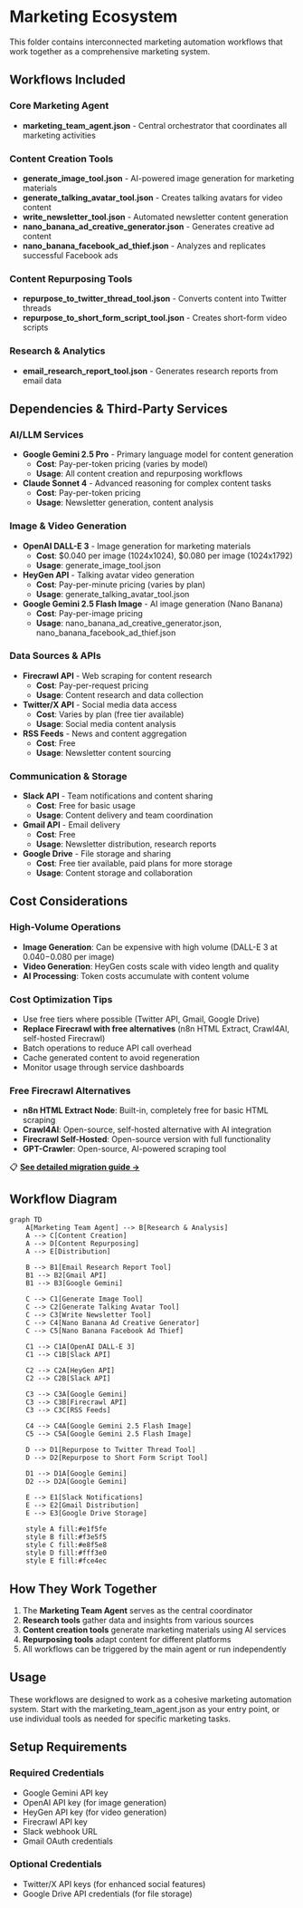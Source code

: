 # Marketing Ecosystem

This folder contains interconnected marketing automation workflows that work together as a comprehensive marketing system.

## Workflows Included

### Core Marketing Agent
- **marketing_team_agent.json** - Central orchestrator that coordinates all marketing activities

### Content Creation Tools
- **generate_image_tool.json** - AI-powered image generation for marketing materials
- **generate_talking_avatar_tool.json** - Creates talking avatars for video content
- **write_newsletter_tool.json** - Automated newsletter content generation
- **nano_banana_ad_creative_generator.json** - Generates creative ad content
- **nano_banana_facebook_ad_thief.json** - Analyzes and replicates successful Facebook ads

### Content Repurposing Tools
- **repurpose_to_twitter_thread_tool.json** - Converts content into Twitter threads
- **repurpose_to_short_form_script_tool.json** - Creates short-form video scripts

### Research & Analytics
- **email_research_report_tool.json** - Generates research reports from email data

## Dependencies & Third-Party Services

### AI/LLM Services
- **Google Gemini 2.5 Pro** - Primary language model for content generation
  - **Cost**: Pay-per-token pricing (varies by model)
  - **Usage**: All content creation and repurposing workflows
- **Claude Sonnet 4** - Advanced reasoning for complex content tasks
  - **Cost**: Pay-per-token pricing
  - **Usage**: Newsletter generation, content analysis

### Image & Video Generation
- **OpenAI DALL-E 3** - Image generation for marketing materials
  - **Cost**: $0.040 per image (1024x1024), $0.080 per image (1024x1792)
  - **Usage**: generate_image_tool.json
- **HeyGen API** - Talking avatar video generation
  - **Cost**: Pay-per-minute pricing (varies by plan)
  - **Usage**: generate_talking_avatar_tool.json
- **Google Gemini 2.5 Flash Image** - AI image generation (Nano Banana)
  - **Cost**: Pay-per-image pricing
  - **Usage**: nano_banana_ad_creative_generator.json, nano_banana_facebook_ad_thief.json

### Data Sources & APIs
- **Firecrawl API** - Web scraping for content research
  - **Cost**: Pay-per-request pricing
  - **Usage**: Content research and data collection
- **Twitter/X API** - Social media data access
  - **Cost**: Varies by plan (free tier available)
  - **Usage**: Social media content analysis
- **RSS Feeds** - News and content aggregation
  - **Cost**: Free
  - **Usage**: Newsletter content sourcing

### Communication & Storage
- **Slack API** - Team notifications and content sharing
  - **Cost**: Free for basic usage
  - **Usage**: Content delivery and team coordination
- **Gmail API** - Email delivery
  - **Cost**: Free
  - **Usage**: Newsletter distribution, research reports
- **Google Drive** - File storage and sharing
  - **Cost**: Free tier available, paid plans for more storage
  - **Usage**: Content storage and collaboration

## Cost Considerations

### High-Volume Operations
- **Image Generation**: Can be expensive with high volume (DALL-E 3 at $0.040-$0.080 per image)
- **Video Generation**: HeyGen costs scale with video length and quality
- **AI Processing**: Token costs accumulate with content volume

### Cost Optimization Tips
- Use free tiers where possible (Twitter API, Gmail, Google Drive)
- **Replace Firecrawl with free alternatives** (n8n HTML Extract, Crawl4AI, self-hosted Firecrawl)
- Batch operations to reduce API call overhead
- Cache generated content to avoid regeneration
- Monitor usage through service dashboards

### Free Firecrawl Alternatives
- **n8n HTML Extract Node**: Built-in, completely free for basic HTML scraping
- **Crawl4AI**: Open-source, self-hosted alternative with AI integration
- **Firecrawl Self-Hosted**: Open-source version with full functionality
- **GPT-Crawler**: Open-source, AI-powered scraping tool

📋 **[See detailed migration guide →](../FIRE_CRAWL_ALTERNATIVES.md)**

## Workflow Diagram

```mermaid
graph TD
    A[Marketing Team Agent] --> B[Research & Analysis]
    A --> C[Content Creation]
    A --> D[Content Repurposing]
    A --> E[Distribution]
    
    B --> B1[Email Research Report Tool]
    B1 --> B2[Gmail API]
    B1 --> B3[Google Gemini]
    
    C --> C1[Generate Image Tool]
    C --> C2[Generate Talking Avatar Tool]
    C --> C3[Write Newsletter Tool]
    C --> C4[Nano Banana Ad Creative Generator]
    C --> C5[Nano Banana Facebook Ad Thief]
    
    C1 --> C1A[OpenAI DALL-E 3]
    C1 --> C1B[Slack API]
    
    C2 --> C2A[HeyGen API]
    C2 --> C2B[Slack API]
    
    C3 --> C3A[Google Gemini]
    C3 --> C3B[Firecrawl API]
    C3 --> C3C[RSS Feeds]
    
    C4 --> C4A[Google Gemini 2.5 Flash Image]
    C5 --> C5A[Google Gemini 2.5 Flash Image]
    
    D --> D1[Repurpose to Twitter Thread Tool]
    D --> D2[Repurpose to Short Form Script Tool]
    
    D1 --> D1A[Google Gemini]
    D2 --> D2A[Google Gemini]
    
    E --> E1[Slack Notifications]
    E --> E2[Gmail Distribution]
    E --> E3[Google Drive Storage]
    
    style A fill:#e1f5fe
    style B fill:#f3e5f5
    style C fill:#e8f5e8
    style D fill:#fff3e0
    style E fill:#fce4ec
```

## How They Work Together

1. The **Marketing Team Agent** serves as the central coordinator
2. **Research tools** gather data and insights from various sources
3. **Content creation tools** generate marketing materials using AI services
4. **Repurposing tools** adapt content for different platforms
5. All workflows can be triggered by the main agent or run independently

## Usage

These workflows are designed to work as a cohesive marketing automation system. Start with the marketing_team_agent.json as your entry point, or use individual tools as needed for specific marketing tasks.

## Setup Requirements

### Required Credentials
- Google Gemini API key
- OpenAI API key (for image generation)
- HeyGen API key (for video generation)
- Firecrawl API key
- Slack webhook URL
- Gmail OAuth credentials

### Optional Credentials
- Twitter/X API keys (for enhanced social features)
- Google Drive API credentials (for file storage)
